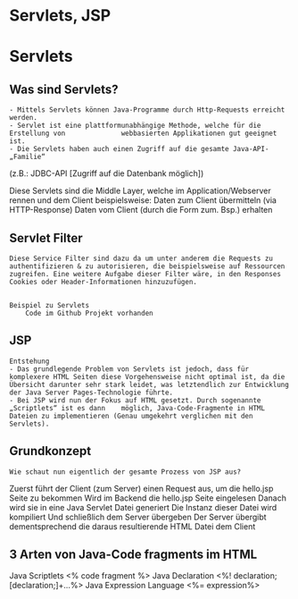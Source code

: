# Servlets, JSP

# Servlets
## Was sind Servlets?
	- Mittels Servlets können Java-Programme durch Http-Requests erreicht werden. 
	- Servlet ist eine plattformunabhängige Methode, welche für die Erstellung von 				webbasierten Applikationen gut geeignet ist.
	- Die Servlets haben auch einen Zugriff auf die gesamte Java-API-„Familie“ 
(z.B.: JDBC-API [Zugriff auf die Datenbank möglich])
	
Diese Servlets sind die Middle Layer, welche im Application/Webserver rennen und dem 	Client beispielsweise: 
	Daten zum Client übermitteln (via HTTP-Response)
	Daten vom Client (durch die Form zum. Bsp.) erhalten

## Servlet Filter

	Diese Service Filter sind dazu da um unter anderem die Requests zu authentifizieren & zu autorisieren, die beispielsweise auf Ressourcen zugreifen. Eine weitere Aufgabe dieser Filter wäre, in den Responses Cookies oder Header-Informationen hinzuzufügen.


	Beispiel zu Servlets
		Code im Github Projekt vorhanden



## JSP
	Entstehung
	- Das grundlegende Problem von Servlets ist jedoch, dass für komplexere HTML Seiten diese Vorgehensweise nicht optimal ist, da die Übersicht darunter sehr stark leidet, was letztendlich zur Entwicklung der Java Server Pages-Technologie führte.
	- Bei JSP wird nun der Fokus auf HTML gesetzt. Durch sogenannte „Scriptlets“ ist es dann 	möglich, Java-Code-Fragmente in HTML Dateien zu implementieren (Genau umgekehrt verglichen mit den Servlets). 



## Grundkonzept

	Wie schaut nun eigentlich der gesamte Prozess von JSP aus?
Zuerst führt der Client (zum Server) einen Request aus, um die hello.jsp Seite zu bekommen
Wird im Backend die hello.jsp Seite eingelesen
Danach wird sie in eine Java Servlet Datei generiert
Die Instanz dieser Datei wird kompiliert
Und schließlich dem Server übergeben
Der Server übergibt dementsprechend die daraus resultierende HTML Datei dem Client
	
## 3 Arten von Java-Code fragments im HTML
Java Scriptlets
<% code fragment %>
Java Declaration
<%! declaration; [declaration;]+…%>
Java Expression Language 
<%= expression%>
